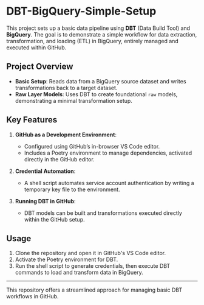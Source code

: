 # DBT-BigQuery-Simple-Setup

This project sets up a basic data pipeline using **DBT** (Data Build Tool) and **BigQuery**. The goal is to demonstrate a simple workflow for data extraction, transformation, and loading (ETL) in BigQuery, entirely managed and executed within GitHub.

## Project Overview

- **Basic Setup**: Reads data from a BigQuery source dataset and writes transformations back to a target dataset.
- **Raw Layer Models**: Uses DBT to create foundational `raw` models, demonstrating a minimal transformation setup.

## Key Features

1. **GitHub as a Development Environment**:
   - Configured using GitHub’s in-browser VS Code editor.
   - Includes a Poetry environment to manage dependencies, activated directly in the GitHub editor.

2. **Credential Automation**:
   - A shell script automates service account authentication by writing a temporary key file to the environment.

3. **Running DBT in GitHub**:
   - DBT models can be built and transformations executed directly within the GitHub setup.

## Usage

1. Clone the repository and open it in GitHub's VS Code editor.
2. Activate the Poetry environment for DBT.
3. Run the shell script to generate credentials, then execute DBT commands to load and transform data in BigQuery.

---

This repository offers a streamlined approach for managing basic DBT workflows in GitHub. 